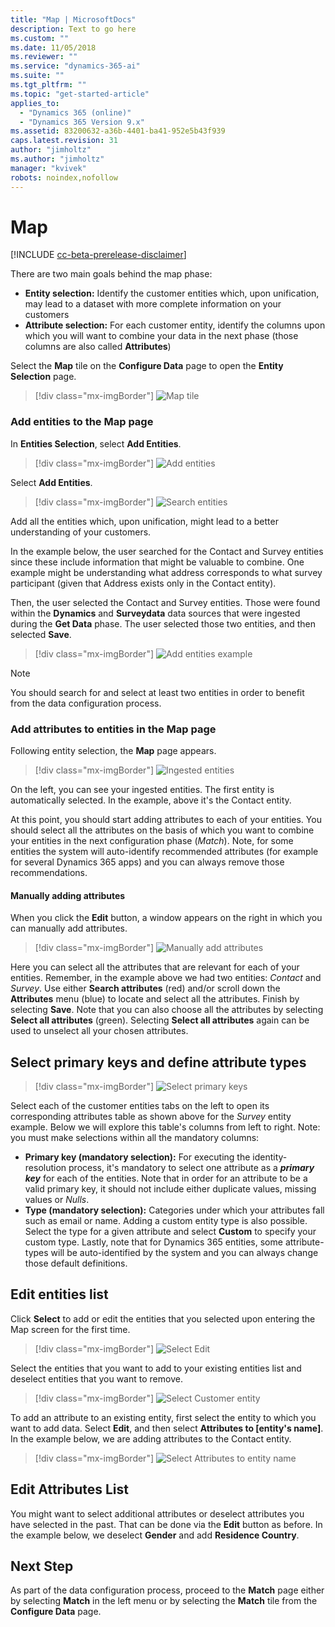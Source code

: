 ```yaml
---
title: "Map | MicrosoftDocs"
description: Text to go here
ms.custom: ""
ms.date: 11/05/2018
ms.reviewer: ""
ms.service: "dynamics-365-ai"
ms.suite: ""
ms.tgt_pltfrm: ""
ms.topic: "get-started-article"
applies_to: 
  - "Dynamics 365 (online)"
  - "Dynamics 365 Version 9.x"
ms.assetid: 83200632-a36b-4401-ba41-952e5b43f939
caps.latest.revision: 31
author: "jimholtz"
ms.author: "jimholtz"
manager: "kvivek"
robots: noindex,nofollow
---
```

# Map

[!INCLUDE [cc-beta-prerelease-disclaimer](../includes/cc-beta-prerelease-disclaimer.md)]

There are two main goals behind the map phase:

- **Entity selection:** Identify the customer entities which, upon unification, may lead to a dataset with more complete information on your customers
- **Attribute selection:** For each customer entity, identify the columns upon which you will want to combine your data in the next phase (those columns are also called **Attributes**)

Select the **Map** tile on the **Configure Data** page to open the **Entity Selection** page.

> [!div class="mx-imgBorder"] 
> ![](media/data-manager-configure-map.png "Map tile")

### Add entities to the Map page

In **Entities Selection**, select **Add Entities**.

> [!div class="mx-imgBorder"] 
> ![](media/data-manager-configure-map-add-entities.png "Add entities")

Select **Add Entities**.

> [!div class="mx-imgBorder"] 
> ![](media/data-manager-configure-map-search-entities.png "Search entities")

Add all the entities which, upon unification, might lead to a better understanding of your customers. 

In the example below, the user searched for the Contact and Survey entities since these include information that might be valuable to combine. One example might be understanding what address corresponds to what survey participant (given that Address exists only in the Contact entity). 

Then, the user selected the Contact and Survey entities. Those were found within the **Dynamics** and **Surveydata** data sources that were ingested during the **Get Data** phase. The user selected those two entities, and then selected **Save**.

> [!div class="mx-imgBorder"] 
> ![](media/data-manager-configure-map-add-entities-example.png "Add entities example")

> [!NOTE]
> You should search for and select at least two entities in order to benefit from the data configuration process.

### Add attributes to entities in the Map page

Following entity selection, the **Map** page appears.

> [!div class="mx-imgBorder"] 
> ![](media/data-manager-configure-map-ingested-entities.png "Ingested entities")

On the left, you can see your ingested entities. The first entity is automatically selected. In the example, above it's the Contact entity. 

At this point, you should start adding attributes to each of your entities. You should select all the attributes on the basis of which you want to combine your entities in the next configuration phase (*Match*). Note, for some entities the system will auto-identify recommended attributes (for example for several Dynamics 365 apps) and you can always remove those recommendations.

#### Manually adding attributes

When you click the **Edit** button, a window appears on the right in which you can manually add attributes.

> [!div class="mx-imgBorder"] 
> ![](media/data-manager-configure-map-add-attributes.png "Manually add attributes")

Here you can select all the attributes that are relevant for each of your entities. Remember, in the example above we had two entities: *Contact* and *Survey*. Use either **Search attributes** (red) and/or scroll down the **Attributes** menu (blue) to locate and select all the attributes. Finish by selecting **Save**. Note that you can also choose all the attributes by selecting **Select all attributes** (green). Selecting **Select all attributes** again can be used to unselect all your chosen attributes.

## Select primary keys and define attribute types

> [!div class="mx-imgBorder"] 
> ![](media/data-manager-configure-map-primary-keys.png "Select primary keys")

Select each of the customer entities tabs on the left to open its corresponding attributes table as shown above for the *Survey* entity example. Below we will explore this table's columns from left to right. Note: you must make selections within all the mandatory columns:

- **Primary key (mandatory selection):** For executing the identity-resolution process, it's mandatory to select one attribute as a ***primary key*** for each of the entities. Note that in order for an attribute to be a valid primary key, it should not include either duplicate values, missing values or *Nulls*. 
- **Type (mandatory selection):** Categories under which your attributes fall such as email or name. Adding a custom entity type is also possible. Select the type for a given attribute and select **Custom**  to specify your custom type. Lastly, note that for Dynamics 365 entities, some attribute-types will be auto-identified by the system and you can always change those default definitions. 

## Edit entities list 

Click **Select** to add or edit the entities that you selected upon entering the Map screen for the first time.

> [!div class="mx-imgBorder"] 
> ![](media/data-manager-configure-map-edit.png "Select Edit")

Select the entities that you want to add to your existing entities list and deselect entities that you want to remove. 

> [!div class="mx-imgBorder"] 
> ![](media/data-manager-configure-map-edit-customer-entity.png "Select Customer entity")

To add an attribute to an existing entity, first select the entity to which you want to add data. Select **Edit**, and then select **Attributes to [entity's name]**. In the example below, we are adding attributes to the Contact entity.

> [!div class="mx-imgBorder"] 
> ![](media/data-manager-configure-map-edit-attributes-survey.png "Select Attributes to entity name")

## Edit Attributes List

You might want to select additional attributes or deselect attributes you have selected in the past. That can be done via the **Edit** button as before. In the example below, we deselect **Gender** and add **Residence Country**.

<!-- [Map final 15] -->

## Next Step
As part of the data configuration process, proceed to the **Match** page either by selecting **Match** in the left menu or by selecting the **Match** tile from the **Configure Data** page.
